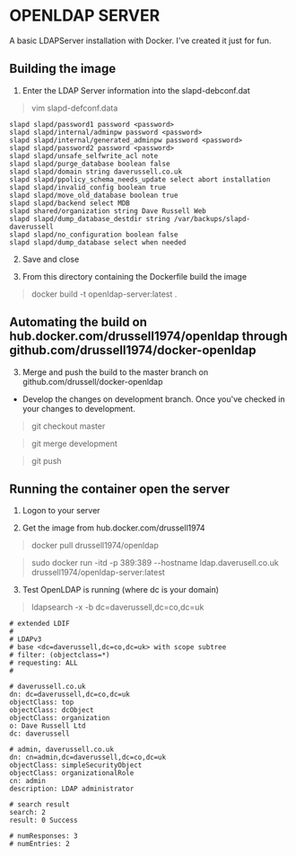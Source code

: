 OPENLDAP SERVER
================
A basic LDAPServer installation with Docker. I've created it just for fun.

Building the image
------------------

1. Enter the LDAP Server information into the slapd-debconf.dat

> vim slapd-defconf.data

```
slapd slapd/password1 password <password>
slapd slapd/internal/adminpw password <password>
slapd slapd/internal/generated_adminpw password <password>
slapd slapd/password2 password <password>
slapd slapd/unsafe_selfwrite_acl note
slapd slapd/purge_database boolean false
slapd slapd/domain string daverussell.co.uk
slapd slapd/ppolicy_schema_needs_update select abort installation
slapd slapd/invalid_config boolean true
slapd slapd/move_old_database boolean true
slapd slapd/backend select MDB
slapd shared/organization string Dave Russell Web
slapd slapd/dump_database_destdir string /var/backups/slapd-daverussell
slapd slapd/no_configuration boolean false
slapd slapd/dump_database select when needed

```

2. Save and close


2. From this directory containing the Dockerfile build the image 
 
> docker build -t openldap-server:latest .

Automating the build on hub.docker.com/drussell1974/openldap through github.com/drussell1974/docker-openldap
------------------------------------------------------------------------------------------------------------

3. Merge and push the build to the master branch on github.com/drussell/docker-openldap

- Develop the changes on development branch. Once you've checked in your changes to development.

> git checkout master

> git merge development

> git push

Running the container open the server
-------------------------------------
1. Logon to your server

2. Get the image from hub.docker.com/drussell1974

> docker pull drussell1974/openldap

> sudo docker run -itd -p 389:389 --hostname ldap.daverusell.co.uk drussell1974/openldap-server:latest

3. Test OpenLDAP is running (where dc is your domain)

> ldapsearch -x -b dc=daverussell,dc=co,dc=uk

```
# extended LDIF
#
# LDAPv3
# base <dc=daverussell,dc=co,dc=uk> with scope subtree
# filter: (objectclass=*)
# requesting: ALL
#

# daverussell.co.uk
dn: dc=daverussell,dc=co,dc=uk
objectClass: top
objectClass: dcObject
objectClass: organization
o: Dave Russell Ltd
dc: daverussell

# admin, daverussell.co.uk
dn: cn=admin,dc=daverussell,dc=co,dc=uk
objectClass: simpleSecurityObject
objectClass: organizationalRole
cn: admin
description: LDAP administrator

# search result
search: 2
result: 0 Success

# numResponses: 3
# numEntries: 2
```
